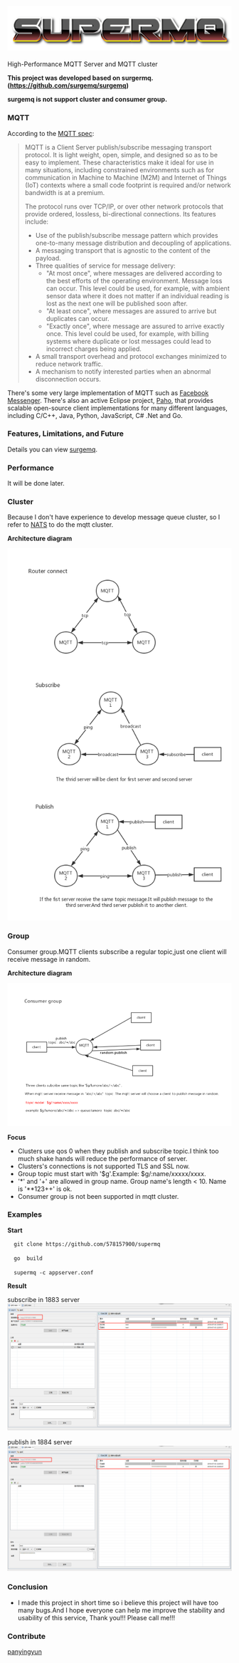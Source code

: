 ![Image](https://raw.githubusercontent.com/578157900/supermq/master/images/logo.png)
---
High-Performance MQTT Server and  MQTT cluster

**This project was developed based on surgermq.(https://github.com/surgemq/surgemq)**

**surgemq is not support cluster and consumer group.**

### MQTT

According to the [MQTT spec](http://docs.oasis-open.org/mqtt/mqtt/v3.1.1/mqtt-v3.1.1.html):

> MQTT is a Client Server publish/subscribe messaging transport protocol. It is light weight, open, simple, and designed so as to be easy to implement. These characteristics make it ideal for use in many situations, including constrained environments such as for communication in Machine to Machine (M2M) and Internet of Things (IoT) contexts where a small code footprint is required and/or network bandwidth is at a premium.
>
> The protocol runs over TCP/IP, or over other network protocols that provide ordered, lossless, bi-directional connections. Its features include:
> 
> * Use of the publish/subscribe message pattern which provides one-to-many message distribution and decoupling of applications.
> * A messaging transport that is agnostic to the content of the payload.
> * Three qualities of service for message delivery:
>   * "At most once", where messages are delivered according to the best efforts of the operating environment. Message loss can occur. This level could be used, for example, with ambient sensor data where it does not matter if an individual reading is lost as the next one will be published soon after.
>   * "At least once", where messages are assured to arrive but duplicates can occur.
>   * "Exactly once", where message are assured to arrive exactly once. This level could be used, for example, with billing systems where duplicate or lost messages could lead to incorrect charges being applied.
> * A small transport overhead and protocol exchanges minimized to reduce network traffic.
> * A mechanism to notify interested parties when an abnormal disconnection occurs.

There's some very large implementation of MQTT such as [Facebook Messenger](https://www.facebook.com/notes/facebook-engineering/building-facebook-messenger/10150259350998920). There's also an active Eclipse project, [Paho](https://eclipse.org/paho/), that provides scalable open-source client implementations for many different languages, including C/C++, Java, Python, JavaScript, C# .Net and Go.

### Features, Limitations, and Future

Details you can view [surgemq](https://github.com/surgemq/surgemq).

### Performance

It will be done later.

### Cluster

Because I don't have experience to develop message queue cluster, so I refer to [NATS](https://github.com/nats-io/gnatsd) to do the mqtt cluster.

**Architecture diagram**

![Image](https://raw.githubusercontent.com/578157900/supermq/master/images/router.png)

### Group

Consumer group.MQTT clients subscribe a regular topic,just one client will receive message in random.

**Architecture diagram**

![Image](https://raw.githubusercontent.com/578157900/supermq/master/images/queue.jpg)

**Focus**

* Clusters use qos 0 when they publish and subscribe topic.I think too much shake hands will reduce the performance of server.
* Clusters's connections is not supported TLS and SSL now.
* Group topic must start with '$g'.Example: $g/:name/xxxxx/xxxx.
* '*' and '+' are allowed in group name. Group name's length < 10. Name is '**123++' is ok.
* Consumer group is not been supported in mqtt cluster.

### Examples

**Start**

```
  git clone https://github.com/578157900/supermq

  go  build 

  supermq -c appserver.conf
```

**Result**

subscribe in 1883 server
![Image](https://raw.githubusercontent.com/578157900/supermq/master/images/1883.png)

publish in 1884 server
![Image](https://raw.githubusercontent.com/578157900/supermq/master/images/1884.png)

### Conclusion
* I made this project in short time so i believe this project will have too many bugs.And I hope everyone can help me improve the stability and usability of this service, Thank you!!! Please call me!!!

### Contribute

[panyingyun](https://github.com/panyingyun)


